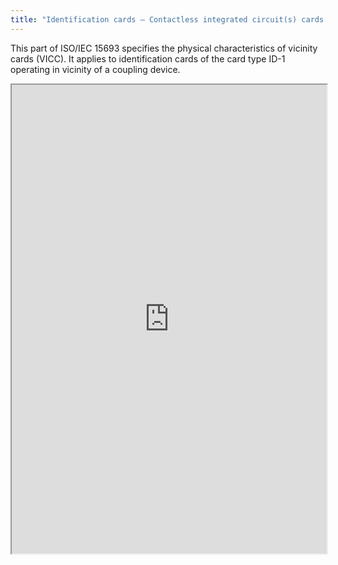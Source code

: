 ```yaml
---
title: "Identification cards – Contactless integrated circuit(s) cards – Vicinity cards  (15693)"
---
```


This part of ISO/IEC 15693 specifies the physical characteristics of vicinity cards (VICC). It applies to identification cards of the card type ID-1 operating in vicinity of a coupling device.

<iframe height="750" width="100%" src="https://ewelton.github.io/ktest/wiki.html#Identification%20cards%20%E2%80%93%20Contactless%20integrated%20circuit(s)%20cards%20%E2%80%93%20Vicinity%20cards%20%20(15693)"></iframe>
